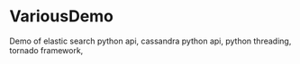 # VariousDemo
Demo of elastic search python api, cassandra python api, python threading, tornado framework, 
